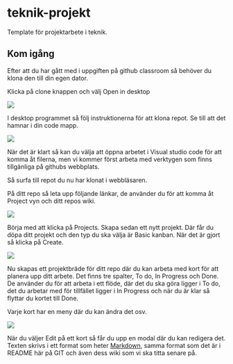 # teknik-projekt
Template för projektarbete i teknik.

## Kom igång

Efter att du har gått med i uppgiften på github classroom så behöver du klona den till din egen dator.

Klicka på clone knappen och välj Open in desktop

![](https://raw.githubusercontent.com/jensnti/teknik-projekt/master/assets/clone.png)

I desktop programmet så följ instruktionerna för att klona repot. Se till att det hamnar i din code
mapp.

![](https://raw.githubusercontent.com/jensnti/teknik-projekt/master/assets/clone_client.png)

När det är klart så kan du välja att öppna arbetet i Visual studio code för att komma åt filerna, men vi kommer
först arbeta med verktygen som finns tillgänliga på githubs webbplats.

Så surfa till repot du nu har klonat i webbläsaren.

På ditt repo så leta upp följande länkar, de använder du för att komma åt Project vyn och ditt repos wiki.

![](https://raw.githubusercontent.com/jensnti/teknik-projekt/master/assets/web_wikiproj.png)

Börja med att klicka på Projects. Skapa sedan ett nytt projekt. Där får du döpa ditt projekt och den typ
du ska välja är Basic kanban. När det är gjort så klicka på Create.

![](https://raw.githubusercontent.com/jensnti/teknik-projekt/master/assets/web_create_proj.png)

Nu skapas ett projektbräde för ditt repo där du kan arbeta med kort för att planera upp ditt arbete.
Det finns tre spalter, To do, In Progress och Done.
De använder du för att arbeta i ett flöde, där det du ska göra ligger i To do, det du arbetar med för tillfället ligger i
In Progress och när du är klar så flyttar du kortet till Done.

Varje kort har en meny där du kan ändra det osv.

![](https://raw.githubusercontent.com/jensnti/teknik-projekt/master/assets/card_menu.png)

När du väljer Edit på ett kort så får du upp en modal där du kan redigera det. Texten skrivs i ett format som
heter [Markdown](https://github.com/adam-p/markdown-here/wiki/Markdown-Cheatsheet), samma format som det är i README här på GIT och även dess wiki som vi ska titta senare på.

